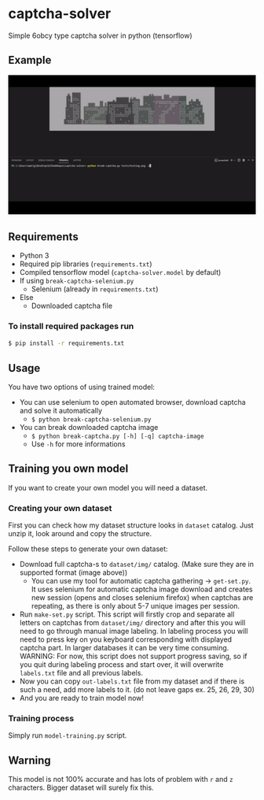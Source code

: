 # captcha-solver
Simple 6obcy type captcha solver in python (tensorflow)


## Example
![](tests/example.gif)


## Requirements
* Python 3
* Required pip libraries (`requirements.txt`)
* Compiled tensorflow model (`captcha-solver.model` by default)
* If using `break-captcha-selenium.py`
    * Selenium (already in `requirements.txt`)
* Else
    * Downloaded captcha file


### To install required packages run
```bash
$ pip install -r requirements.txt 
```


## Usage
You have two options of using trained model:
* You can use selenium to open automated browser, download captcha and solve it automatically
    * `$ python break-captcha-selenium.py`
* You can break downloaded captcha image
    * `$ python break-captcha.py [-h] [-q] captcha-image`
    * Use `-h` for more informations


## Training you own model
If you want to create your own model you will need a dataset.

### Creating your own dataset
First you can check how my dataset structure looks in `dataset` catalog. Just unzip it, look around and copy the structure.

Follow these steps to generate your own dataset:
* Download full captcha-s to `dataset/img/` catalog. (Make sure they are in supported format (image above))
    * You can use my tool for automatic captcha gathering -> `get-set.py`. It uses selenium for automatic captcha image download and creates new session (opens and closes selenium firefox) when captchas are repeating, as there is only about 5-7 unique images per session.
* Run `make-set.py` script. This script will firstly crop and separate all letters on captchas from `dataset/img/` directory and after this you will need to go through manual image labeling. In labeling process you will need to press key on you keyboard corresponding with displayed captcha part. In larger databases it can be very time consuming. WARNING: For now, this script does not support progress saving, so if you quit during labeling process and start over, it will overwrite `labels.txt` file and all previous labels.
* Now you can copy `out-labels.txt` file from my dataset and if there is such a need, add more labels to it. (do not leave gaps ex. 25, 26, 29, 30)
* And you are ready to train model now!


### Training process
Simply run `model-training.py` script.


## Warning
This model is not 100% accurate and has lots of problem with `r` and `z` characters. Bigger dataset will surely fix this.
